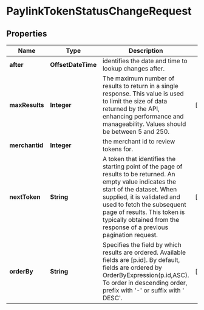 

# PaylinkTokenStatusChangeRequest


## Properties

| Name | Type | Description | Notes |
|------------ | ------------- | ------------- | -------------|
|**after** | **OffsetDateTime** | identifies the date and time to lookup changes after. |  |
|**maxResults** | **Integer** | The maximum number of results to return in a single response. This value is used to limit the size of data returned by the API, enhancing performance and manageability. Values should be between 5 and 250. |  [optional] |
|**merchantid** | **Integer** | the merchant id to review tokens for. |  |
|**nextToken** | **String** | A token that identifies the starting point of the page of results to be returned. An empty value indicates the start of the dataset. When supplied, it is validated and used to fetch the subsequent page of results. This token is typically obtained from the response of a previous pagination request. |  [optional] |
|**orderBy** | **String** | Specifies the field by which results are ordered. Available fields are [p.id]. By default, fields are ordered by OrderByExpression(p.id,ASC). To order in descending order, prefix with &#39;-&#39; or suffix with &#39; DESC&#39;. |  [optional] |



